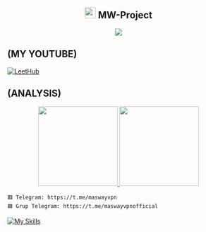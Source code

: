 <!-- Hi skid <3 -->

<h2 align="center"><img src="https://s8.gifyu.com/images/979447220829032478.gif" height="25px"> MW-Project<a href="https://t.me/maswayvpn"></a></h2>

<p align="center">

<img src="https://readme-typing-svg.herokuapp.com?color=000000&center=true&vCenter=true&multiline=true&height=85&lines=𝙃𝙚𝙡𝙡𝙤,+𝙬𝙚𝙡𝙘𝙤𝙢𝙚;𝗜𝗻𝘁𝗿𝗼𝗱𝘂𝗰𝗲+𝗠𝘆+𝗡𝗮𝗺𝗲+MW-Project;𝗦𝘂𝗯𝘀𝗰𝗿𝗶𝗯𝗲+𝘁𝗼+𝗬𝗼𝘂𝗧𝘂𝗯𝗲+MW-Project">

  ## (MY YOUTUBE)

[![LeetHub](https://github.com/mymaswayvpn/mymaswayvpn/blob/main/my.png)](https://t.me/maswayvpn "LeetHub saves lives!")
## (ANALYSIS)
<p align="center">

<a href="https://github.com/mymaswayvpn">

  <img height="180em" src="https://github-readme-stats-eight-theta.vercel.app/api?username=mymaswayvpn&show_icons=true&theme=algolia&include_all_commits=true&count_private=true"/>

  <img height="180em" src="https://github-readme-stats-eight-theta.vercel.app/api/top-langs/?username=mymaswayvpn&layout=compact&langs_count=8&theme=algolia"/>

</a>
</p>





```
🟥 Telegram: https://t.me/maswayvpn 
🟦 Grup Telegram: https://t.me/maswayvpnofficial
```

[![My Skills](https://skillicons.dev/icons?i=java,linux,js,html,css,python,php,bash,azure,docker,gcp,json,cloudflare,github,powershell)](https://skillicons.dev)




















